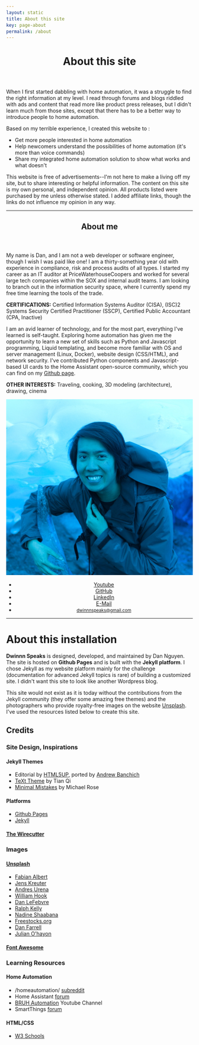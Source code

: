 ```yaml
---
layout: static
title: About this site
key: page-about
permalink: /about
---
```

<!--more-->
<header>
        <h1>About this site</h1>
</header>

When I first started dabbling with home automation, it was a struggle to find the right information at my level.  I read through forums and blogs riddled with ads and content that read more like product press releases, but I didn't learn much from those sites, except that there has to be a better way to introduce people to home automation.

Based on my terrible experience, I created this website to :

- Get more people interested in home automation 
- Help newcomers understand the possibilities of home automation (it's more than voice commands)
- Share my integrated home automation solution to show what works and what doesn't

This website is free of advertisements--I'm not here to make a living off my site, but to share interesting or helpful information. The content on this site is my own personal, and independent opinion. All products listed were purchased by me unless otherwise stated. I added affiliate links, though the links do not influence my opinion in any way.

<hr class="minor" />

  <section id="banner">
    <div class="content">
      <header>
        <h1>About me</h1>
      </header>
      <p>My name is Dan, and I am not a web developer or software engineer, though I wish I was paid like one! I am a thirty-something year old with experience in compliance, risk and process audits of all types. I started my career as an IT auditor at PriceWaterhouseCoopers and worked for several large tech companies within the SOX and internal audit teams. I am looking to branch out in the information security space, where I currently spend my free time learning the tools of the trade.</p>
      <p class="box"><b>CERTIFICATIONS:</b> Certified Information Systems Auditor (CISA), (ISC)2 Systems Security Certified Practitioner (SSCP), Certified Public Accountant (CPA, Inactive)</p>
      <p>I am an avid learner of technology, and for the most part, everything I've learned is self-taught. Exploring home automation has given me the opportunity to learn a new set of skills such as Python and Javascript programming, Liquid templating, and become more familiar with OS and server management (Linux, Docker), website design (CSS/HTML), and network security.  I've contributed Python components and Javascript-based UI cards to the Home Assistant open-source community, which you can find on my <a href="{{ site.github_url }}">Github page</a>.</p>
      <p class="box"><b>OTHER INTERESTS:</b> Traveling, cooking, 3D modeling (architecture), drawing, cinema</p>      
    </div>
    <span class="image object" style="width:30%; text-align: center">
      <img src="assets/images/front-page/about2.jpg" alt="" />
      <ul class="icons">
      <li><a href="{{ site.youtube_url }}" class="icon fa-youtube" target="_blank"><span class="label">Youtube</span></a></li>	
      <li><a href="{{ site.github_url }}" class="icon fa-github" target="_blank"><span class="label">GitHub</span></a></li>
      <li><a href="{{ site.linkedin_url }}" class="icon fa-linkedin" target="_blank"><span class="label">LinkedIn</span></a></li>
      <li><a href="{{ site.email_url }}" class="icon fa-envelope-o" target="_blank"><span class="label">E-Mail</span></a></li>      
      <li><a href="{{ site.email_url }}" style="font-size: smaller;">dwinnnspeaks@gmail.com</a></li>
      </ul>
    </span>
  </section>

<hr class="minor" />

# About this installation

**Dwinnn Speaks** is designed, developed, and maintained by Dan Nguyen. The site is hosted on **Github Pages** and is built with the **Jekyll platform**. I chose Jekyll as my website platform mainly for the challenge (documentation for advanced Jekyll topics is rare) of building a customized site. I didn't want this site to look like another Wordpress blog.

This site would not exist as it is today without the contributions from the Jekyll community (they offer some amazing free themes) and the photographers who provide royalty-free images on the website [Unsplash](https://unsplash.com/). I've used the resources listed below to create this site.

## Credits

<div class="row">
	<!-- Break -->
	<div class="4u 12u$(medium)">
		<h3>Site Design, Inspirations</h3>
        <h4>Jekyll Themes</h4>
        <ul>
          <li>Editorial by <a href="https://html5up.net/">HTML5UP</a>, ported by <a href="https://github.com/andrewbanchich/editorial-jekyll-theme">Andrew Banchich</a></li>
          <li><a href="https://tianqi.name/jekyll-TeXt-theme/">TeXt Theme</a> by Tian Qi</li>
          <li><a href="https://mmistakes.github.io/minimal-mistakes/#">Minimal Mistakes</a> by Michael Rose</li>
        </ul>
        <h4>Platforms</h4>
        <ul>
          <li><a href="https://pages.github.com/">Github Pages</a></li>
          <li><a href="https://jekyllrb.com/">Jekyll</a></li>
        </ul>
        <h4><a href="https://thewirecutter.com/">The Wirecutter</a></h4>
	</div>
	<div class="4u 12u$(medium)">
		<h3>Images</h3>
		<h4><a href="https://unsplash.com/">Unsplash</a></h4>
        <ul>
          <li><a href="https://unsplash.com/@serumfabian">Fabian Albert</a></li>
          <li><a href="https://unsplash.com/@jenskreuter">Jens Kreuter</a></li>
          <li><a href="https://unsplash.com/@andresurena">Andres Urena</a></li>
          <li><a href="https://unsplash.com/@williamtm">William Hook</a></li>
          <li><a href="https://unsplash.com/@danlefeb">Dan LeFebvre</a></li>
          <li><a href="https://unsplash.com/@ralphkelly">Ralph Kelly</a></li>
          <li><a href="https://unsplash.com/@nadineshaabana">Nadine Shaabana</a></li>
          <li><a href="https://unsplash.com/@freestocks">Freestocks.org</a></li>
          <li><a href="https://unsplash.com/@farreal">Dan Farrell</a></li>
          <li><a href="https://unsplash.com/@anckor">Julian O'hayon</a></li>
        </ul>
        <h4><a href="http://fontawesome.com/">Font Awesome</a></h4>
	</div>
	<div class="4u$ 12u$(medium)">
		<h3>Learning Resources</h3>
		<h4>Home Automation</h4>
      <ul>
        <li>/homeautomation/ <a href="https://www.reddit.com/r/homeautomation/">subreddit</a> </li>
        <li>Home Assistant <a href="https://community.home-assistant.io/">forum</a></li>
        <li><a href="https://www.youtube.com/channel/UCLecVrux63S6aYiErxdiy4w">BRUH Automation</a> Youtube Channel</li>
        <li>SmartThings <a href="https://community.smartthings.com/">forum</a></li>
      </ul>
       <h4>HTML/CSS</h4>
       <ul>
          <li><a href="https://www.w3schools.com">W3 Schools</a></li>
       </ul>
	</div>
</div>
